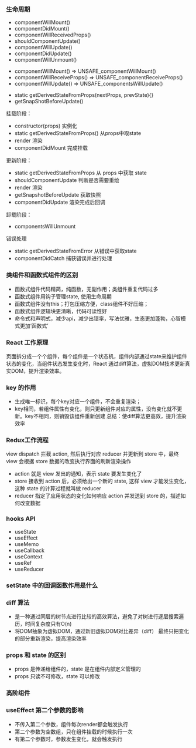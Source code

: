 ### 生命周期
- componentWillMount()
- componentDidMount()
- componentWillReceivedProps()
- shouldComponentUpdate()
- componentWillUpdate()
- componentDidUpdate()
- componentWillUnmount()

<!-- 16.3更新 -->
<!-- 为了更好的支持异步渲染，解决生命周期滥用可能导致的问题 -->
- componentWillMount() => UNSAFE_componentWillMount()
- componentWillReceiveProps() => UNSAFE_componentReceiveProps()
- componentWillUpdate() => UNSAFE_componentsWillUpdate()
<!-- 新的生命周期 -->
- static getDerivedStateFromProps(nextProps, prevState){}
- getSnapShotBeforeUpdate()

<!-- 16.8 -->
挂载阶段：
- constructor(props) 实例化
- static getDerivedStateFromProps() 从props中取state
- render 渲染
- componentDidMount 完成挂载

更新阶段：
- static getDerivedStateFromProps 从 props 中获取 state
- shouldComponentUpdate 判断是否需要重绘
- render 渲染
- getSnapshotBeforeUpdate 获取快照
- componentDidUpdate 渲染完成后回调

卸载阶段：
- componentsWillUnmount

错误处理
- static getDerivedStateFromError 从错误中获取state
- componentDidCatch 捕获错误并进行处理


### 类组件和函数式组件的区别
- 函数式组件代码精简，纯函数，无副作用；类组件重复代码过多
- 函数式组件用钩子管理state, 使用生命周期
- 函数式组件没有this；打包压缩方便，class组件不好压缩；
- 函数式组件逻辑块更清晰，代码可读性好
- 命令式和声明式，减少api，减少出错率，写法优雅，生态更加蓬勃，心智模式更加‘函数式’



### React 工作原理
页面拆分成一个个组件，每个组件是一个状态机，组件内部通过state来维护组件状态的变化，当组件状态发生变化时，React 通过diff算法，虚拟DOM技术更新真实DOM，提升渲染效率。


### key 的作用
- 生成唯一标识，每个key对应一个组件，不会重复渲染；
- key相同，若组件属性有变化，则只更新组件对应的属性，没有变化就不更新。key不相同，则销毁该组件重新创建
总结：使diff算法更高效，提升渲染效率


### Redux工作流程
view dispatch 拦截 action, 然后执行对应 reducer 并更新到 store 中，最终 view 会根据 store 数据的改变执行界面的刷新渲染操作
- action 就是 view 发出的通知，表示 state 要发生变化了
- store 接收到 action 后，必须给出一个新的 state, 这样 view 才能发生变化，这种 state 的计算过程就叫做 reducer
- reducer 指定了应用状态的变化如何响应 action 并发送到 store 的，描述如何改变数据


### hooks API
- useState
- useEffect
- useMemo
- useCallback
- useContext
- useRef
- useReducer


### setState 中的回调函数作用是什么


### diff 算法
- 是一种通过同层的树节点进行比较的高效算法，避免了对树进行逐层搜索遍历，时间复杂度只有O(n)
- 将DOM抽象为虚拟DOM，通过新旧虚拟DOM对比差异（diff） 最终只把变化的部分重新渲染，提高渲染效率


### props 和 state 的区别
- props 是传递给组件的，state 是在组件内部定义管理的
- props 只读不可修改，state 可以修改


### 高阶组件


### useEffect 第二个参数的影响
- 不传入第二个参数，组件每次render都会触发执行
- 第二个参数为空数组，只在组件挂载的时候执行一次
- 有第二个参数时，参数发生变化，就会触发执行
